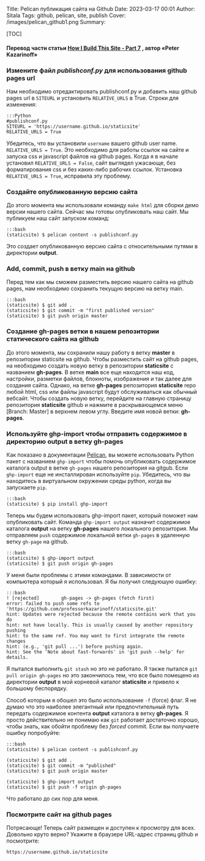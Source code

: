 Title: Pelican публикация сайта на Github
Date: 2023-03-17 00:01
Author: Sitala
Tags: github, pelican, site, publish
Cover: /images/pelican_github1.png
Summary:

[TOC]

#### Перевод части статьи [How I Build This Site - Part 7][1] , автор «Peter Kazarinoff»

[1]:https://pythonforundergradengineers.com/how-i-built-this-site-7.html

### Измените файл *publishconf.py* для использования **github pages url**

Нам необходимо отредактировать publishconf.py и добавить наш github pages url в `SITEURL` и установить `RELATIVE_URLS` в True. Строки для изменения:

    :::Python
    #publishconf.py
    SITEURL = 'https://username.github.io/staticsite'
    RELATIVE_URLS = True

Убедитесь, что вы установили `username` вашего github user name. `RELATIVE_URLS = True`. Это необходимо для работы ссылок на сайте и запуска css и javascript файлов на github pages. Когда я в начале установил `RELATIVE_URLS = False`, сайт выглядел ужасающе, без форматирования css и без каких-либо рабочих ссылок. Установка `RELATIVE_URLS = True`, исправила эту проблему.

### Создайте опубликованную версию сайта
До этого момента мы использовали команду `make html` для сборки демо версии нашего сайта. Сейчас мы готовы опубликовать наш сайт. Мы публикуем наш сайт запуском команд:

    :::bash
    (staticsite) $ pelican content -s publishconf.py

Это создает опубликованную версию сайта с относительными путями в директории **output**.

### Add, commit, push в ветку main на github
Перед тем как мы сможем разместить версию нашего сайта на github pages, нам необходимо сохранить текущую версию на ветку main.

    :::bash
    (staticsite) $ git add .
    (staticsite) $ git commit -m "first published version"
    (staticsite) $ git push origin master

### Создание **gh-pages** ветки в нашем репозитории статического сайта на github
До этого момента, мы сохранили нашу работу в ветку **master** в репозитории staticsite на github. Чтобы разместить сайт на github pages, на необходимо создать новую ветку в репозитории **staticsite** с названием **gh-pages**. 
В ветке **main** все еще находится наш код, настройки, разметки файлов, блокноты, изображения и так далее для создания сайта. Однако, на ветке **gh-pages** репозитория **staticsite** repo любой html, css или файлы javascript будут обслуживаться как обычный вебсайт. Чтобы создать новую ветку, перейдите на главную страницу репозитория **staticsite** github и нажмите в раскрывающемся меню [Branch: Master] в верхнем левом углу. Введите имя новой ветки: **gh-pages**.

### Используйте **ghp-import** чтобы отправить содержимое в директорию **output** в ветку **gh-pages**
Как показано в документации [Pelican][2], вы можете использовать Python пакет с названием `ghp-import` чтобы помочь опубликовать содержимое каталога output в ветке `gh-pages` нашего репозитория на gitgub. Если `ghp-import` еще не инсталлирован используйте `pip`. Убедитесь, что вы находитесь в виртуальном окружении среды python, когда вы запускаете `pip`.

[2]:https://docs.getpelican.com/en/stable/tips.html

    :::bash
    (staticsite) $ pip install ghp-import

Теперь мы будем использовать ghp-import пакет, который поможет нам опубликовать сайт.  Команда `ghp-import output` назначит содержимое каталога **output** на ветку **gh-pages** нашего локального репозитория. Мы отправляем `push` содержимое локальной ветки `gh-pages` в удаленную ветку `gh-page` на github.

    :::bash
    (staticsite) $ ghp-import output
    (staticsite) $ git push origin gh-pages

У меня были проблемы с этими командами. В зависимости от компьютера который я использовал. Я бы получил следуюшую ошибку:

    :::bash
    ! [rejected]        gh-pages -> gh-pages (fetch first)
    error: failed to push some refs to 'https://github.com/professorkazarinoff/staticsite.git'
    hint: Updates were rejected because the remote contains work that you do
    hint: not have locally. This is usually caused by another repository pushing
    hint: to the same ref. You may want to first integrate the remote changes
    hint: (e.g., 'git pull ...') before pushing again.
    hint: See the 'Note about fast-forwards' in 'git push --help' for details.

Я пытался выполнить `git stash` но это не работало. Я также пытался `git pull origin gh-pages` но это закончилось тем, что все было помещено из директории **output** в мой корневой каталог **staticsite** и привело к большому беспорядку.

Способ которым я обошел это было использование `-f` (force) флаг. Я не думаю что это наиболее элегантный или предпочтительный путь передать содержимое контента **output** каталога в ветку **gh-pages**. Я просто действительно не понимаю как `git` работает достаточно хорошо, чтобы знать, как обойти проблему без *forced* commit. Если вы получаете ошибку попробуйте:

    :::bash
    (staticsite) $ pelican content -s publishconf.py

    (staticsite) $ git add .
    (staticsite) $ git commit -m "published"
    (staticsite) $ git push origin master

    (staticsite) $ ghp-import output
    (staticsite) $ git push -f origin gh-pages

Что работало до сих пор для меня.

### Посмотрите сайт на github pages

Потрясающе! Теперь сайт размещен и доступен к просмотру для всех. Довольно круто верно? Укажите в браузере URL-адрес страниц github и посмотрите:

`https://username.github.io/staticsite`